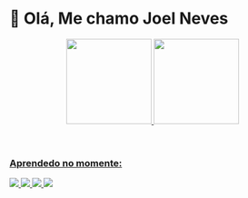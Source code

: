 
# 👋 Olá, Me chamo Joel Neves 
<header>
  <a href="https://github.com/joelnevesiii">
  <img height="150em" src="https://github-readme-stats.vercel.app/api?username=joelnevesiii&show_icons=true&theme=dark&include_all_commits=true&count_private=true"/>
  <img height="150em" src="https://github-readme-stats.vercel.app/api/top-langs/?username=joelnevesiii&layout=compact&langs_count=7&theme=dark"/>
</header>
<section>
  <h3> Aprendedo no momente: </h3>
  <img src="https://img.icons8.com/fluency/50/000000/laravel.png"/>
  
  <img src="https://img.icons8.com/color/64/000000/javascript--v1.png"/>
 
  <img src="https://img.icons8.com/color/48/000000/flutter.png"/>
  
  <img src="https://img.icons8.com/color/48/000000/java-coffee-cup-logo--v1.png"/>
 </section>
  
  
